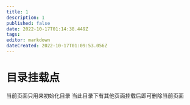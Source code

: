 ```yaml
---
title: 1
description: 1
published: false
date: 2022-10-17T01:14:38.449Z
tags: 
editor: markdown
dateCreated: 2022-10-17T01:09:53.056Z
---
```


# 目录挂载点
当前页面只用来初始化目录
当此目录下有其他页面挂载后即可删除当前页面
